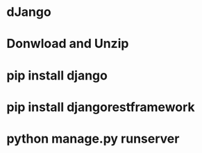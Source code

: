 # dJango

# Donwload and Unzip

# pip install django

# pip install djangorestframework

# python manage.py runserver
